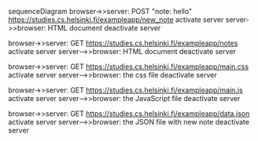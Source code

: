 sequenceDiagram
  browser->>server: POST "note: hello" https://studies.cs.helsinki.fi/exampleapp/new_note
  activate server
  server->>browser: HTML document
  deactivate server

  browser->>server: GET https://studies.cs.helsinki.fi/exampleapp/notes
  activate server
  server-->>browser: HTML document
  deactivate server

  browser->>server: GET https://studies.cs.helsinki.fi/exampleapp/main.css
  activate server
  server-->>browser: the css file
  deactivate server
  
  browser->>server: GET https://studies.cs.helsinki.fi/exampleapp/main.js
  activate server
  server-->>browser: the JavaScript file
  deactivate server

  browser->>server: GET https://studies.cs.helsinki.fi/exampleapp/data.json
  activate server
  server-->>browser: the JSON file with new note
  deactivate server